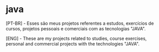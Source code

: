 # java
[PT-BR] - Esses são meus projetos referentes a estudos, exercícios de cursos, projetos pessoais e comerciais com as tecnologias "JAVA".  

[ENG] - These are my projects related to studies, course exercises, personal and commercial projects with the technologies "JAVA".
